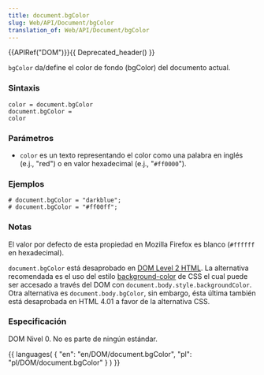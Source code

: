 ```yaml
---
title: document.bgColor
slug: Web/API/Document/bgColor
translation_of: Web/API/Document/bgColor
---
```

{{APIRef("DOM")}}{{ Deprecated_header() }}

`bgColor` da/define el color de fondo (bgColor) del documento actual.

### Sintaxis

    color = document.bgColor
    document.bgColor =
    color

### Parámetros

- `color` es un texto representando el color como una palabra en inglés (e.j., "red") o en valor hexadecimal (e.j., "`#ff0000`").

### Ejemplos

    # document.bgColor = "darkblue";
    # document.bgColor = "#ff00ff";

### Notas

El valor por defecto de esta propiedad en Mozilla Firefox es blanco (`#ffffff` en hexadecimal).

`document.bgColor` está desaprobado en [DOM Level 2 HTML](http://www.w3.org/TR/DOM-Level-2-HTML/html.html#ID-26809268). La alternativa recomendada es el uso del estilo [background-color](es/CSS/background-color) de CSS el cual puede ser accesado a través del DOM con `document.body.style.backgroundColor`. Otra alternativa es `document.body.bgColor`, sin embargo, ésta última también está desaprobada en HTML 4.01 a favor de la alternativa CSS.

### Especificación

DOM Nivel 0. No es parte de ningún estándar.

{{ languages( { "en": "en/DOM/document.bgColor", "pl": "pl/DOM/document.bgColor" } ) }}
